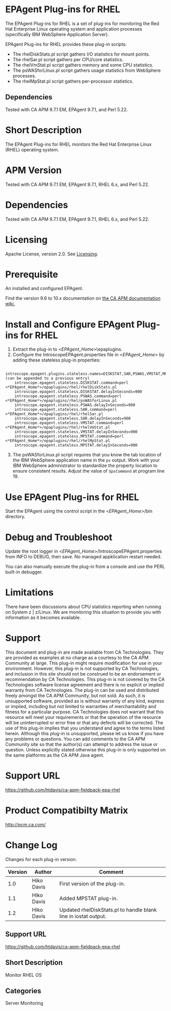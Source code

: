 # EPAgent Plug-ins for RHEL

The EPAgent Plug-ins for RHEL is a set of plug-ins for monitoring the Red Hat Enterprise Linux operating system and application processes (specifically IBM WebSphere Application Server).

EPAgent Plug-ins for RHEL provides these plug-in scripts:
* The rhelDiskStats.pl script gathers I/O statistics for mount points.
* The rhelSar.pl script gathers per CPU/core statistics.
* The rhelVmStat.pl script gathers memory and some CPU statistics.
* The psWASforLinux.pl script gathers usage statistics from WebSphere processes.
* The rhelMpStat.pl script gathers per-processor statistics.

## Dependencies
Tested with CA APM 9.7.1 EM, EPAgent 9.7.1, and Perl 5.22.

# Short Description
The EPAgent Plug-ins for RHEL monitors the Red Hat Enterprise Linux (RHEL) operating system.

# APM Version
Tested with CA APM 9.7.1 EM, EPAgent 9.7.1, RHEL 6.x, and Perl 5.22.

# Dependencies
Tested with CA APM 9.7.1 EM, EPAgent 9.7.1, RHEL 6.x, and Perl 5.22.

# Licensing
Apache License, version 2.0. See [Licensing](https://www.apache.org/licenses/LICENSE-2.0).

# Prerequisite
An installed and configured EPAgent.

Find the version 9.6 to 10.x documentation on [the CA APM documentation wiki.](https://docops.ca.com)

# Install and Configure EPAgent Plug-ins for RHEL

1. Extract the plug-in to <*EPAgent_Home*>\epaplugins.
2. Configure the IntroscopeEPAgent.properties file in <*EPAgent_Home*> by adding these stateless plug-in properties:
```
    introscope.epagent.plugins.stateless.names=DISKSTAT,SAR,PSWAS,VMSTAT,MPSTAT (can be appended to a previous entry)
    introscope.epagent.stateless.DISKSTAT.command=perl <*EPAgent_Home*>/epaplugins/rhel/rhelDiskStats.pl
    introscope.epagent.stateless.DISKSTAT.delayInSeconds=900
    introscope.epagent.stateless.PSWAS.command=perl <*EPAgent_Home*>/epaplugins/rhel/psWASforLinux.pl
    introscope.epagent.stateless.PSWAS.delayInSeconds=900
    introscope.epagent.stateless.SAR.command=perl <*EPAgent_Home*>/epaplugins/rhel/rhelSar.pl
    introscope.epagent.stateless.SAR.delayInSeconds=900
    introscope.epagent.stateless.VMSTAT.command=perl <*EPAgent_Home*>/epaplugins/rhel/rhelVmStat.pl
    introscope.epagent.stateless.VMSTAT.delayInSeconds=900
    introscope.epagent.stateless.MPSTAT.command=perl <*EPAgent_Home*>/epaplugins/rhel/rhelMpStat.pl
    introscope.epagent.stateless.MPSTAT.delayInSeconds=900
```
3. The psWASforLinux.pl script requires that you know the tab location of the IBM WebSphere application name in the `ps` output.
Work with your IBM WebSphere administrator to standardize the property location to ensure consistent results. Adjust the value of `$psCommand` at program line 19.

# Use EPAgent Plug-ins for RHEL
Start the EPAgent using the control script in the <*EPAgent_Home*>/bin directory.

# Debug and Troubleshoot
Update the root logger in <*EPAgent_Home*>/IntroscopeEPAgent.properties from INFO to DEBUG, then save. No managed appklication restart needed.

You can also manually execute the plug-in from a console and use the PERL built-in debugger.

# Limitations
There have been discussions about CPU statistics reporting when running on System z | z/Linux. We are monitoring this situation to provide you with information as it becomes available.

# Support
This document and plug-in are made available from CA Technologies. They are provided as examples at no charge as a courtesy to the CA APM Community at large. This plug-in might require modification for use in your environment. However, this plug-in is not supported by CA Technologies, and inclusion in this site should not be construed to be an endorsement or recommendation by CA Technologies. This plug-in is not covered by the CA Technologies software license agreement and there is no explicit or implied warranty from CA Technologies. The plug-in can be used and distributed freely amongst the CA APM Community, but not sold. As such, it is unsupported software, provided as is without warranty of any kind, express or implied, including but not limited to warranties of merchantability and fitness for a particular purpose. CA Technologies does not warrant that this resource will meet your requirements or that the operation of the resource will be uninterrupted or error free or that any defects will be corrected. The use of this plug-in implies that you understand and agree to the terms listed herein.
Although this plug-in is unsupported, please let us know if you have any problems or questions. You can add comments to the CA APM Community site so that the author(s) can attempt to address the issue or question.
Unless explicitly stated otherwise this plug-in is only supported on the same platforms as the CA APM Java agent.

# Support URL
https://github.com/htdavis/ca-apm-fieldpack-epa-rhel

# Product Compatibilty Matrix
http://pcm.ca.com/

# Change Log
Changes for each plug-in version.

Version | Author | Comment
--------|--------|--------
1.0 | Hiko Davis | First version of the plug-in.
1.1 | Hiko Davis | Added MPSTAT plug-in.
1.2 | Hiko Davis | Updated rhelDiskStats.pl to handle blank line in iostat output.

## Support URL
https://github.com/htdavis/ca-apm-fieldpack-epa-rhel

## Short Description
Monitor RHEL OS

## Categories
Server Monitoring

